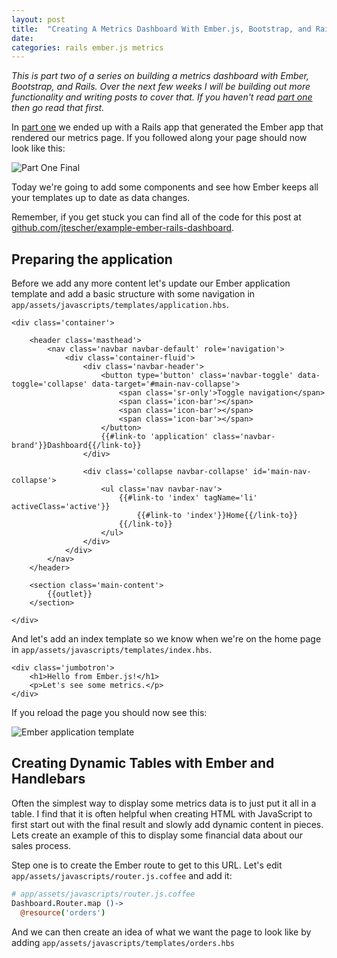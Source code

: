 ```yaml
---
layout: post
title:  "Creating A Metrics Dashboard With Ember.js, Bootstrap, and Rails - Part 2"
date:
categories: rails ember.js metrics
---
```


*This is part two of a series on building a metrics dashboard with Ember, Bootstrap, and Rails. Over the next few weeks
I will be building out more functionality and writing posts to cover that. If you haven't read
[part one](/creating-a-metrics-dashboard-with-ember-and-rails-part-one) then go read that first.*

In [part one](/creating-a-metrics-dashboard-with-ember-and-rails-part-one) we ended up with a Rails app that generated
the Ember app that rendered our metrics page. If you followed along your page should now look like this:

![Part One Final](https://jtescher.github.io/assets/creating-a-metrics-dashboard-with-ember-and-rails-part-one/ember-home-screen.png)

Today we're going to add some components and see how Ember keeps all your templates up to date as data changes.

Remember, if you get stuck you can find all of the code for this post at
[github.com/jtescher/example-ember-rails-dashboard](https://github.com/jtescher/example-ember-rails-dashboard).

Preparing the application
-------------------------

Before we add any more content let's update our Ember application template and add a basic structure with some
navigation in `app/assets/javascripts/templates/application.hbs`.

``` Handlebars
<div class='container'>

    <header class='masthead'>
        <nav class='navbar navbar-default' role='navigation'>
            <div class='container-fluid'>
                <div class='navbar-header'>
                    <button type='button' class='navbar-toggle' data-toggle='collapse' data-target='#main-nav-collapse'>
                        <span class='sr-only'>Toggle navigation</span>
                        <span class='icon-bar'></span>
                        <span class='icon-bar'></span>
                        <span class='icon-bar'></span>
                    </button>
                    {{#link-to 'application' class='navbar-brand'}}Dashboard{{/link-to}}
                </div>

                <div class='collapse navbar-collapse' id='main-nav-collapse'>
                    <ul class='nav navbar-nav'>
                        {{#link-to 'index' tagName='li' activeClass='active'}}
                            {{#link-to 'index'}}Home{{/link-to}}
                        {{/link-to}}
                    </ul>
                </div>
            </div>
        </nav>
    </header>

    <section class='main-content'>
        {{outlet}}
    </section>

</div>

```

And let's add an index template so we know when we're on the home page in `app/assets/javascripts/templates/index.hbs`.

``` Handlebars
<div class='jumbotron'>
    <h1>Hello from Ember.js!</h1>
    <p>Let's see some metrics.</p>
</div>

```

If you reload the page you should now see this:

![Ember application template](https://jtescher.github.io/assets/creating-a-metrics-dashboard-with-ember-and-rails-part-two/ember-home-screen.png)


Creating Dynamic Tables with Ember and Handlebars
-------------------------------------------------

Often the simplest way to display some metrics data is to just put it all in a table. I find that it is often helpful
when creating HTML with JavaScript to first start out with the final result and slowly add dynamic content in pieces.
Lets create an example of this to display some financial data about our sales process.

Step one is to create the Ember route to get to this URL. Let's edit `app/assets/javascripts/router.js.coffee` and add it:

``` CoffeeScript
# app/assets/javascripts/router.js.coffee
Dashboard.Router.map ()->
  @resource('orders')

```

And we can then create an idea of what we want the page to look like by adding `app/assets/javascripts/templates/orders.hbs`
